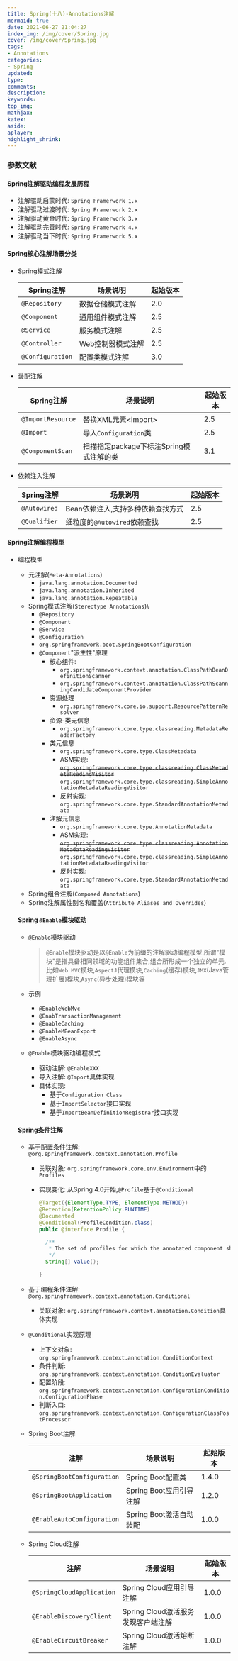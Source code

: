 ```yaml
---
title: Spring(十八)-Annotations注解
mermaid: true
date: 2021-06-27 21:04:27
index_img: /img/cover/Spring.jpg
cover: /img/cover/Spring.jpg
tags:
- Annotations
categories:
- Spring
updated:
type:
comments:
description:
keywords:
top_img:
mathjax:
katex:
aside:
aplayer:
highlight_shrink:
---
```


### 参数文献

#### Spring注解驱动编程发展历程

* 注解驱动启蒙时代: `Spring Framerwork 1.x`
* 注解驱动过渡时代: `Spring Framerwork 2.x`
* 注解驱动黄金时代: `Spring Framerwork 3.x`
* 注解驱动完善时代: `Spring Framerwork 4.x`
* 注解驱动当下时代: `Spring Framerwork 5.x`

#### Spring核心注解场景分类

* Spring模式注解

  | Spring注解       | 场景说明          | 起始版本 |
  | ---------------- | ----------------- | -------- |
  | `@Repository`    | 数据仓储模式注解  | 2.0      |
  | `@Component`     | 通用组件模式注解  | 2.5      |
  | `@Service`       | 服务模式注解      | 2.5      |
  | `@Controller`    | Web控制器模式注解 | 2.5      |
  | `@Configuration` | 配置类模式注解    | 3.0      |

* 装配注解

  | Spring注解        | 场景说明                                | 起始版本 |
  | ----------------- | --------------------------------------- | -------- |
  | `@ImportResource` | 替换XML元素\<import>                    | 2.5      |
  | `@Import`         | 导入`Configuration`类                   | 2.5      |
  | `@ComponentScan`  | 扫描指定package下标注Spring模式注解的类 | 3.1      |

* 依赖注入注解

  | Spring注解   | 场景说明                          | 起始版本 |
  | ------------ | --------------------------------- | -------- |
  | `@Autowired` | Bean依赖注入,支持多种依赖查找方式 | 2.5      |
  | `@Qualifier` | 细粒度的`@Autowired`依赖查找      | 2.5      |

#### Spring注解编程模型

* 编程模型

  * 元注解(`Meta-Annotations`)
    * `java.lang.annotation.Documented`
    * `java.lang.annotation.Inherited`
    * `java.lang.annotation.Repeatable`
  * Spring模式注解(`Stereotype Annotations`)\
    * `@Repository`
    * `@Component`
    * `@Service`
    * `@Configuration`
    * `org.springframework.boot.SpringBootConfiguration`
    * `@Component`"派生性"原理
      * 核心组件:
        *  `org.springframework.context.annotation.ClassPathBeanDefinitionScanner`
        * `org.springframework.context.annotation.ClassPathScanningCandidateComponentProvider`
      * 资源处理 
        * `org.springframework.core.io.support.ResourcePatternResolver`
      * 资源-类元信息
        * `org.springframework.core.type.classreading.MetadataReaderFactory`
      * 类元信息
        * `org.springframework.core.type.ClassMetadata`
        * ASM实现: ~~`org.springframework.core.type.classreading.ClassMetadataReadingVisitor`~~ `org.springframework.core.type.classreading.SimpleAnnotationMetadataReadingVisitor`
        * 反射实现: `org.springframework.core.type.StandardAnnotationMetadata`
      * 注解元信息
        * `org.springframework.core.type.AnnotationMetadata`
        * ASM实现: ~~`org.springframework.core.type.classreading.AnnotationMetadataReadingVisitor`~~ `org.springframework.core.type.classreading.SimpleAnnotationMetadataReadingVisitor`
        * 反射实现: `org.springframework.core.type.StandardAnnotationMetadata`
  * Spring组合注解(`Composed Annotations`)
  * Spring注解属性别名和覆盖(`Attribute Aliases and Overrides`)

  #### Spring `@Enable`模块驱动

  * `@Enable`模块驱动

    > `@Enable`模块驱动是以`@Enable`为前缀的注解驱动编程模型.所谓"模块"是指具备相同领域的功能组件集合,组合所形成一个独立的单元.比如`Web MVC`模块,`AspectJ`代理模块,`Caching`(缓存)模块,`JMX`(Java管理扩展)模块,`Async`(异步处理)模块等

  * 示例
    * `@EnableWebMvc`
    * `@EnabTransactionManagement`
    * `@EnableCaching`
    * `@EnableMBeanExport`
    * `@EnableAsync`
  * `@Enable`模块驱动编程模式
    * 驱动注解: `@EnableXXX`
    * 导入注解: `@Import`具体实现
    * 具体实现: 
      * 基于`Configuration Class`
      * 基于`ImportSelector`接口实现
      * 基于`ImportBeanDefinitionRegistrar`接口实现

  #### Spring条件注解

  * 基于配置条件注解: `@org.springframework.context.annotation.Profile`

    * 关联对象: `org.springframework.core.env.Environment`中的`Profiles`

    * 实现变化: 从Spring 4.0开始,`@Profile`基于`@Conditional`

      ```java
      @Target({ElementType.TYPE, ElementType.METHOD})
      @Retention(RetentionPolicy.RUNTIME)
      @Documented
      @Conditional(ProfileCondition.class)
      public @interface Profile {
      
      	/**
      	 * The set of profiles for which the annotated component should be registered.
      	 */
      	String[] value();
      
      }
      ```

  * 基于编程条件注解: `@org.springframework.context.annotation.Conditional`

    * 关联对象: `org.springframework.context.annotation.Condition`具体实现

  * `@Conditional`实现原理

    * 上下文对象: `org.springframework.context.annotation.ConditionContext`
    * 条件判断: `org.springframework.context.annotation.ConditionEvaluator`
    * 配置阶段: `org.springframework.context.annotation.ConfigurationCondition.ConfigurationPhase`
    * 判断入口: `org.springframework.context.annotation.ConfigurationClassPostProcessor`

  * Spring Boot注解

    | 注解                       | 场景说明                | 起始版本 |
    | -------------------------- | ----------------------- | -------- |
    | `@SpringBootConfiguration` | Spring Boot配置类       | 1.4.0    |
    | `@SpringBootApplication`   | Spring Boot应用引导注解 | 1.2.0    |
    | `@EnableAutoConfiguration` | Spring Boot激活自动装配 | 1.0.0    |

  * Spring Cloud注解

    | 注解                      | 场景说明                           | 起始版本 |
    | ------------------------- | ---------------------------------- | -------- |
    | `@SpringCloudApplication` | Spring Cloud应用引导注解           | 1.0.0    |
    | `@EnableDiscoveryClient`  | Spring Cloud激活服务发现客户端注解 | 1.0.0    |
    | `@EnableCircuitBreaker`   | Spring Cloud激活熔断注解           | 1.0.0    |

    
